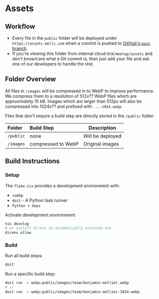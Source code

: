 # Assets

## Workflow

* Every file in the `public` folder will be deployed under `https://assets.melli.com` when a commit is pushed to [GitHub's `main` branch](https://github.com/melli-labs/assets).
* If you're viewing this folder from internal cloud `OCA/meetap/assets` and don't know/care what a Git commit is, then just add your file and ask one of our developers to handle the rest.

## Folder Overview

All files in `/images` will be compressed in to WebP to improve performance. We compress them to a resolution of 512x?? WebP files which are approximately 15 kB. Images which are larger than 512px will also be compressed into 1024x?? and prefixed with `...-1024.webp`.

Files that don't require a build step are directly stored in the `/public` folder.

| Folder                  | Build Step              | Description                     |
| :---------------------- | :---------------------- | ------------------------------- |
| `/public`               | none                    | Will be deployed                |
| `/images`               | compressed to WebP      | Original images                 |

## Build Instructions

### Setup

The `flake.nix` provides a development environment with:

* `cwebp`
* `doit` - A Python task runner
* `Python + deps`

Activate development environment:

```sh
nix develop
# or install direnv to automatically activate env
direnv allow
```

### Build

Run all build steps:

```sh
doit
```

Run a specific build step:

```sh
doit run -s webp:public/images/team/benjamin-mollier.webp
# or
doit run -s webp:public/images/team/benjamin-mollier-1024.webp
```

